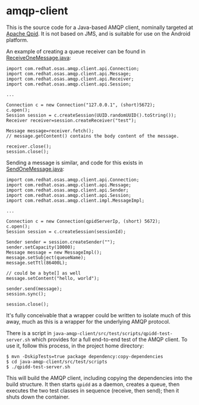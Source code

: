 amqp-client
===========

This is the source code for a Java-based AMQP client, nominally targeted at
[Apache Qpid](http://qpid.apache.org). It is not based on JMS, and is suitable for use
on the Android platform.

An example of creating a queue receiver can be found in
[ReceiveOneMessage.java](https://github.com/jottinger/amqp-client/blob/master/java-amqp-client/src/test/java/com/redhat/osas/amqp/client/ReceiveOneMessage.java):

    import com.redhat.osas.amqp.client.api.Connection;
    import com.redhat.osas.amqp.client.api.Message;
    import com.redhat.osas.amqp.client.api.Receiver;
    import com.redhat.osas.amqp.client.api.Session;

    ...

    Connection c = new Connection("127.0.0.1", (short)5672);
    c.open();
    Session session = c.createSession(UUID.randomUUID().toString());
    Receiver receiver=session.createReceiver("test");

    Message message=receiver.fetch();
    // message.getContent() contains the body content of the message.

    receiver.close();
    session.close();

Sending a message is similar, and code for this exists in
[SendOneMessage.java](https://github.com/jottinger/amqp-client/blob/master/java-amqp-client/src/test/java/com/redhat/osas/amqp/client/SendOneMessage.java):

    import com.redhat.osas.amqp.client.api.Connection;
    import com.redhat.osas.amqp.client.api.Message;
    import com.redhat.osas.amqp.client.api.Sender;
    import com.redhat.osas.amqp.client.api.Session;
    import com.redhat.osas.amqp.client.impl.MessageImpl;

    ...

    Connection c = new Connection(qpidServerIp, (short) 5672);
    c.open();
    Session session = c.createSession(sessionId);

    Sender sender = session.createSender("");
    sender.setCapacity(10000);
    Message message = new MessageImpl();
    message.setSubject(queueName);
    message.setTtl(86400L);

    // could be a byte[] as well
    message.setContent("hello, world");

    sender.send(message);
    session.sync();

    session.close();

It's fully conceivable that a wrapper could be written to isolate much of this away, much as this is
a wrapper for the underlying AMQP protocol.

There is a script in `java-amqp-client/src/test/scripts/qpidd-test-server.sh` which provides for a full
end-to-end test of the AMQP client. To use it, follow this process, in the project home directory:

    $ mvn -DskipTests=true package dependency:copy-dependencies
    $ cd java-amqp-client/src/test/scripts
    $ ./qpidd-test-server.sh

This will build the AMQP client, including copying the dependencies into the build structure. It then
starts `qpidd` as a daemon, creates a queue, then executes the two test classes in sequence (receive,
then send); then it shuts down the container.
